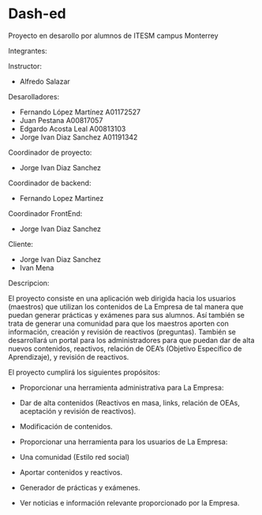 # Dash-ed

Proyecto en desarollo por alumnos de ITESM campus Monterrey

Integrantes:

Instructor:
* Alfredo Salazar

Desarolladores:
* Fernando López Martínez A01172527
* Juan Pestana A00817057
* Edgardo Acosta Leal A00813103
* Jorge Ivan Diaz Sanchez A01191342

Coordinador de proyecto:
* Jorge Ivan Diaz Sanchez

Coordinador de backend:
* Fernando Lopez Martinez

Coordinador FrontEnd:
* Jorge Ivan Diaz Sanchez

Cliente:
* Jorge Ivan Diaz Sanchez
* Ivan Mena

Descripcion:

El proyecto consiste en una aplicación web dirigida hacia los usuarios (maestros)
que utilizan los contenidos de La Empresa de tal manera que puedan generar
prácticas y exámenes para sus alumnos. Así también se trata de generar una
comunidad para que los maestros aporten con información, creación y revisión de
reactivos (preguntas). También se desarrollará un portal para los administradores
para que puedan dar de alta nuevos contenidos, reactivos, relación de OEA’s
(Objetivo Específico de Aprendizaje), y revisión de reactivos.

El proyecto cumplirá los siguientes propósitos:


* Proporcionar una herramienta administrativa para La Empresa:
* Dar de alta contenidos (Reactivos en masa, links, relación de OEAs,
aceptación y revisión de reactivos).
* Modificación de contenidos.

* Proporcionar una herramienta para los usuarios de La Empresa:
* Una comunidad (Estilo red social)

* Aportar contenidos y reactivos.
* Generador de prácticas y exámenes.
* Ver noticias e información relevante proporcionado por la Empresa.

